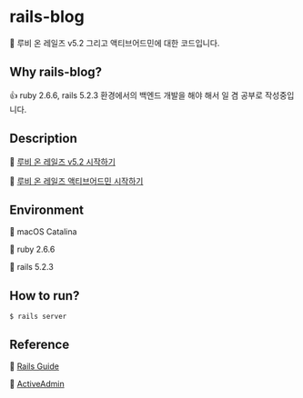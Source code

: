 # rails-blog

:wave:
루비 온 레일즈 v5.2 그리고 액티브어드민에 대한 코드입니다.

## Why rails-blog?

:+1:
ruby 2.6.6, rails 5.2.3 환경에서의 백엔드 개발을 해야 해서 일 겸 공부로 작성중입니다.

## Description

:open_hands:
[루비 온 레일즈 v5.2 시작하기](https://hwangwoojindev.tistory.com/3)

:open_hands:
[루비 온 레일즈 액티브어드민 시작하기](https://hwangwoojindev.tistory.com/4)

## Environment

:clap:
macOS Catalina

:clap:
ruby 2.6.6

:clap:
rails 5.2.3

## How to run?

```
$ rails server
```

## Reference

:muscle:
[Rails Guide](https://guides.rubyonrails.org/v5.2/getting_started.html)

:muscle:
[ActiveAdmin](https://activeadmin.info/)
